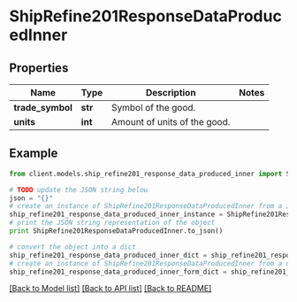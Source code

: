 # ShipRefine201ResponseDataProducedInner


## Properties

Name | Type | Description | Notes
------------ | ------------- | ------------- | -------------
**trade_symbol** | **str** | Symbol of the good. | 
**units** | **int** | Amount of units of the good. | 

## Example

```python
from client.models.ship_refine201_response_data_produced_inner import ShipRefine201ResponseDataProducedInner

# TODO update the JSON string below
json = "{}"
# create an instance of ShipRefine201ResponseDataProducedInner from a JSON string
ship_refine201_response_data_produced_inner_instance = ShipRefine201ResponseDataProducedInner.from_json(json)
# print the JSON string representation of the object
print ShipRefine201ResponseDataProducedInner.to_json()

# convert the object into a dict
ship_refine201_response_data_produced_inner_dict = ship_refine201_response_data_produced_inner_instance.to_dict()
# create an instance of ShipRefine201ResponseDataProducedInner from a dict
ship_refine201_response_data_produced_inner_form_dict = ship_refine201_response_data_produced_inner.from_dict(ship_refine201_response_data_produced_inner_dict)
```
[[Back to Model list]](../README.md#documentation-for-models) [[Back to API list]](../README.md#documentation-for-api-endpoints) [[Back to README]](../README.md)


